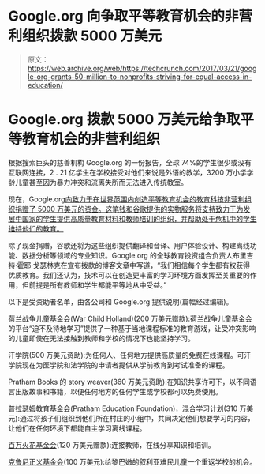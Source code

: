 # Google.org 向争取平等教育机会的非营利组织拨款 5000 万美元 

> 原文：<https://web.archive.org/web/https://techcrunch.com/2017/03/21/google-org-grants-50-million-to-nonprofits-striving-for-equal-access-in-education/>

# Google.org 拨款 5000 万美元给争取平等教育机会的非营利组织

根据搜索巨头的慈善机构 Google.org 的一份报告，全球 74%的学生很少或没有互联网连接，2 . 21 亿学生在学校接受对他们来说是外语的教学，3200 万小学学龄儿童甚至因为暴力冲突和流离失所而无法进入传统教室。

现在，Google.org[向致力于在世界范围内创造平等教育机会的教育科技非营利组织捐赠了 5000 万美元的资金。这笔钱和谷歌提供的实物服务将支持致力于为发展中国家的学生提供高质量教育材料和教师培训的组织，并帮助处于危机中的学生维持他们的教育。](https://web.archive.org/web/20221025222813/https://www.google.org/)

除了现金捐赠，谷歌还将为这些组织提供翻译和音译、用户体验设计、构建离线功能、数据分析等领域的专业知识。Google.org 的全球教育投资组合负责人布里吉特·霍耶·戈瑟林克在宣布拨款的博客文章中写道，“我们相信每个学生都有权获得优质教育。我们还认为，技术可以在创造更丰富的学习环境方面发挥至关重要的作用，但前提是所有教师和学生都能平等地从中受益。”

以下是受资助者名单，由各公司和 Google.org 提供说明(篇幅经过编辑)。

荷兰战争儿童基金会(War Child Holland)(200 万美元赠款):荷兰战争儿童基金会的平台“迫不及待地学习”提供了一种基于当地课程标准的教育游戏，让受冲突影响的儿童即使在无法接触到教师和学校的情况下也能坚持学习。

汗学院(500 万美元资助):为任何人、任何地方提供高质量的免费在线课程。可汗学院现在为医学院和法学院的申请者提供从学前教育到考试准备的课程。

Pratham Books 的 story weaver(360 万美元资助):在知识共享许可下，以不同语言出版故事和书籍，以便任何地方的任何学生或学校都可以免费使用。

普拉瑟姆教育基金会(Pratham Education Foundation)，混合学习计划(310 万美元):通过将孩子们组织到他们所在村庄的小组中，共同决定他们想要学习的内容，让他们在任何环境下都能自主学习离线课程。

[百万火花基金会](https://web.archive.org/web/20221025222813/http://centralsquarefoundation.org/grant/2772/)(120 万美元赠款):连接教师，在线分享知识和培训。

[克鲁尼正义基金会](https://web.archive.org/web/20221025222813/https://cfj.org/)(100 万美元):给黎巴嫩的叙利亚难民儿童一个重返学校的机会。